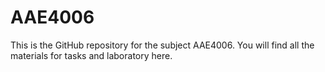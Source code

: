 # AAE4006
This is the GitHub repository for the subject AAE4006.
You will find all the materials for tasks and laboratory here. 

